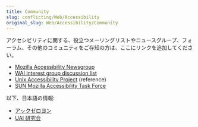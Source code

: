 ```yaml
---
title: Community
slug: conflicting/Web/Accessibility
original_slug: Web/Accessibility/Community
---
```


アクセシビリティに関する、役立つメーリングリストやニュースグループ、フォーラム、その他のコミュニティをご存知の方は、ここにリンクを追加してください。

- [Mozilla Accessibility Newsgroup](news://news.mozilla.org/netscape.public.mozilla.accessibility)
- [WAI interest group discussion list](http://www.w3.org/WAI/IG/)
- [Unix Accessibility Project](http://www.mozilla.org/projects/ui/accessibility/unix) (reference)
- [SUN Mozilla Accessibility Task Force](http://www.mozilla.org/access/resources)

以下、日本語の情報:

- [アックゼロヨン](http://www.acc04.jp/)
- [UAI 研究会](http://www.comm.twcu.ac.jp/~nabe/UAI/)
